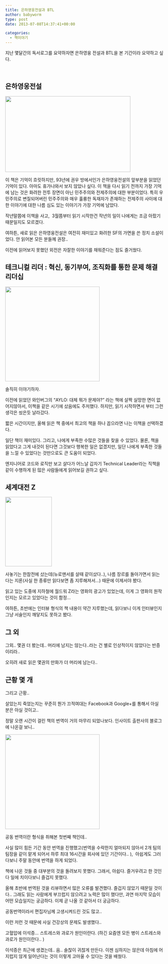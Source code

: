 ```yaml
---
title: 은하영웅전설과 BTL
author: babyworm
type: post
date: 2013-07-08T14:37:41+00:00

categories:
  - 책이야기
---
```

지난 몇달간의 독서로그를 요약하자면 은하영웅 전설과 BTL을 본 기간이라 요약하고 싶다.

 

## 은하영웅전설

<img loading="lazy" decoding="async" class="alignnone" alt="" src="https://contents.kyobobook.co.kr/sih/fit-in/458x0/pdt/9788926770368.jpg" width="398" height="240" />

이 책은 기억이 흐릿하지만, 93년에 권우 방에서인가 은하영웅전설의 앞부분을 읽었던 기억이 있다. 아마도 휴가나와서 보지 않았나 싶다. 이 책을 다시 읽기 전까지 가장 기억에 남는 것은 화려한 전투 장면이 아닌 민주주의와 전제주의에 대한 부분이었다. 특히 우민주의로 변질되어버린 민주주의와 매우 훌륭한 독재자가 존재하는 전제주의 사이에 대한 이야기에 대한 나름 심도 있는 이야기가 가장 기억에 남았다.

작년말쯤에 이책을 사고,  3월쯤부터 읽기 시작한건 작년의 일이 나에게는 조금 아팠기 때문일지도 모르겠다.

여하튼, 새로 읽은 은하영웅전설은 여전히 재미있고 화려한 SF의 가면을 쓴 정치 소설이었다. 안 읽어본 모든 분들께 권장..

이전에 읽어보지 못했던 외전은 자잘한 이야기를 채워준다는 점도 즐거웠다.

## 테크니컬 리더 : 혁신, 동기부여, 조직화를 통한 문제 해결 리더십

<img loading="lazy" decoding="async" class="alignnone" alt="" src="https://contents.kyobobook.co.kr/sih/fit-in/458x0/pdt/9788966260652.jpg" width="300" data-recalc-dims="1" />

솔직히 이야기하자.

이전에 읽었던 와인버그의 “AYLO: 대체 뭐가 문제야?” 라는 책에 살짝 실망한 면이 없어지않아서, 이책을 같은 시기에 샀음에도 주저했다. 하지만, 읽기 시작하면서 부터 그런생각은 씼은듯 날라갔다.

짧은 시간이지만, 올해 읽은 책 중에서 최고의 책을 하나 꼽으라면 나는 이책을 선택하겠다.

일단 책이 재미있다. 그리고, 나에게 부족한 수많은 것들을 찾을 수 있었다. 물론, 책을 읽었다고 그게 내것이 된다면 그것보다 행복한 일은 없겠지만, 일단 나에게 부족한 것들을 느낄 수 있었다는 것만으로도 큰 도움이 되었다.

엔지니어로 코드와 로직만 보고 살다가 어느날 갑자기 Technical Leader라는 직책을 같이 수행하게 된 많은 사람들에게 읽어보길 권하고 싶다.

## 세계대전 Z

<img loading="lazy" decoding="async" class="alignnone" alt="" src="https://i0.wp.com/image.yes24.com/momo/TopCate222/MidCate001/19550793.jpg?resize=148%2C220" width="148" height="220" data-recalc-dims="1" />

사놓기는 한참전에 샀는데(뉴로맨서를 살때 같이샀다..), 나름 장르를 돌아가면서 읽는다는 지론(사실 한 종류만 읽다보면 좀 지루해져서…) 때문에 이제서야 봤다.

읽고 있는 도중에 지하철에 월드워 Z라는 영화의 광고가 있었는데, 이게 그 영화의 원작인지는 모르고 있었다는 것이 함정…

여하튼, 초반에는 인터뷰 형식의 책 내용이 약간 지루했는데, 읽다보니 이게 인터뷰인지 그냥 서술인지 깨닿지도 못하고 봤다.

## 그 외

그외.. 몇권 더 봤는데.. 머리에 남지는 않는다..라는 건 별로 인상적이지 않았다는 반증이리라..

오히려 새로 읽은 몇권의 만화가 더 머리에 남는다..

## 근황 몇 개

그리고 근황..

살았는지 죽었는지는 꾸준히 뭔가 끄적여대는 Facebook과 Google+를 통해서 아실 분은 아실 것이고..

정말 오랜 시간이 걸린 책의 번역이 거의 마무리 되었나보다. 인사이트 출판사의 블로그에 나온걸 보니..

<img loading="lazy" decoding="async" class="alignnone" alt="" src="https://contents.kyobobook.co.kr/sih/fit-in/458x0/pdt/9788966260799.jpg" width="300" data-recalc-dims="1" />

공동 번역이란 형식을 취해본 첫번째 책인데..

사실 많이 힘든 기간 동안 번역을 진행했고(번역을 수락한지 얼마되지 않아서 2개 팀의 팀장을 같이 맡게 되어서 하루 최대 16시간을 회사에 있던 기간이다.. ),  아쉽게도 그러다보니 주말 동안에 번역을 하게 되었다.

책에 나온 것들 중 대부분의 것을 돌려보지 못했다. 그래서, 아쉽다. 즐거우려고 한 것인다 일에 치이다보니 즐겁지 못했다.

올해 초반에 번역된 것을 리뷰하면서 많은 오류를 발견했다. 즐겁지 않았기 때문일 것이다.. 그래도 읽는 사람에게 부끄럽지 않으려고 노력은 많이 했다만, 과연 마지막 모습이 어떤 모습일지는 궁금하다. 이제 곧 나올 것 같아서 더 궁금하다.

공동번역이라서 편집자님께 고생시켜드린 것도 많고..

이런 저런 것 때문에 사실 건강상의 문제도 발생했다..

고혈압에 이석증… 스트레스와 과로가 원인이란다. (하긴 요즘엔 모든 병이 스트레스와 과로가 원인이란다.. )

이석증은 최근에 생겼는데.. 음.. 솔찮이 귀찮게 만든다. 이젠 심하지는 않은데 아침에 어지럽지 않게 일어난다는 것이 이렇게 고마울 수 있다는 것을 배웠다.
